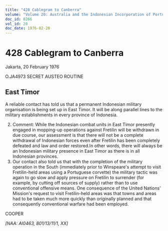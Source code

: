 ```yaml
---
title: "428 Cablegram to Canberra"
volume: "Volume 20: Australia and the Indonesian Incorporation of Portuguese Timor, 1974-1976"
doc_id: 8266
vol_id: 20
doc_date: 1976-02-20
---
```


# 428 Cablegram to Canberra

Jakarta, 20 February 1976

O.JA4973 SECRET AUSTEO ROUTINE

## East Timor

A reliable contact has told us that a permanent Indonesian military organisation is being set up in East Timor. It will be along parallel lines to the military establishments in every province of Indonesia.

  2. Comment: While the Indonesian combat units in East Timor presently engaged in mopping-up operations against Fretilin will be withdrawn in due course, our assessment is that there will not be a complete withdrawal of Indonesian forces even after Fretilin has been completely defeated and law and order restored.In other words, there will always be an Indonesian military presence in East Timor as there is in all Indonesian provinces.
  3. Our contact also told us that with the completion of the military operation in the South (immediately prior to Winspeare's attempt to visit Fretilin-held areas using a Portuguese corvette) the military tactic was again to go slow and apply pressure on Fretilin to surrender (for example, by cutting off sources of supply) rather than to use conventional offensive means. One consequence of the United Nations' Mission's request to visit Fretilin-held areas was that towns and areas had to be taken much more quickly than originally planned and that consequently conventional warfare had been employed.



COOPER

_[NAA: Al0463, 801/13/11/1, XX]_
